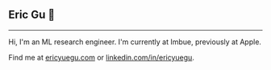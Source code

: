 ## Eric Gu 👋

---

Hi, I'm an ML research engineer. I'm currently at Imbue, previously at Apple. 

Find me at [ericyuegu.com](https://ericyuegu.com/) or [linkedin.com/in/ericyuegu](https://www.linkedin.com/in/ericyuegu/).
